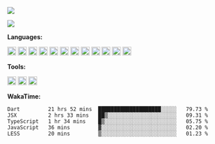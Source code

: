 <!--
**virzs/virzs** is a ✨ _special_ ✨ repository because its `README.md` (this file) appears on your GitHub profile.

Here are some ideas to get you started:

- 🔭 I’m currently working on ...
- 🌱 I’m currently learning ...
- 👯 I’m looking to collaborate on ...
- 🤔 I’m looking for help with ...
- 💬 Ask me about ...
- 📫 How to reach me: ...
- 😄 Pronouns: ...
- ⚡ Fun fact: ...
-->
![](https://github-readme-stats.vercel.app/api?username=virzs&show_icons=true)

![](https://github-readme-stats.vercel.app/api/wakatime?username=virzs)

**Languages:**

<code><img height="20" src="https://simpleicons.org/icons/vue-dot-js.svg" alt="vuejs"></code>
<code><img height="20" src="https://simpleicons.org/icons/react.svg" alt="react"></code>
<code><img height="20" src="https://simpleicons.org/icons/javascript.svg" alt="javascript"></code>
<code><img height="20" src="https://simpleicons.org/icons/typescript.svg" alt="typescript"></code>
<code><img height="20" src="https://simpleicons.org/icons/json.svg" alt="json"></code>
<code><img height="20" src="https://simpleicons.org/icons/dart.svg" alt="dart"></code>
<code><img height="20" src="https://simpleicons.org/icons/flutter.svg" alt="flutter"></code>
<code><img height="20" src="https://simpleicons.org/icons/markdown.svg" alt="markdown"></code>
<code><img height="20" src="https://simpleicons.org/icons/node-dot-js.svg" alt="nodejs"></code>
<code><img height="20" src="https://simpleicons.org/icons/nestjs.svg" alt="nestjs"></code>
<code><img height="20" src="https://simpleicons.org/icons/mysql.svg" alt="mysql"></code>
<code><img height="20" src="https://simpleicons.org/icons/mongodb.svg" alt="mongodb"></code>

**Tools:**

<code><img height="20" src="https://simpleicons.org/icons/visualstudiocode.svg" alt="vs code"></code>
<code><img height="20" src="https://simpleicons.org/icons/webstorm.svg" alt="webstorm"></code>
<code><img height="20" src="https://simpleicons.org/icons/androidstudio.svg" alt="android studio"></code>

**WakaTime:**

  <!--START_SECTION:waka-->
```text
Dart         21 hrs 52 mins  ████████████████████░░░░░   79.73 % 
JSX          2 hrs 33 mins   ██▒░░░░░░░░░░░░░░░░░░░░░░   09.31 % 
TypeScript   1 hr 34 mins    █▒░░░░░░░░░░░░░░░░░░░░░░░   05.75 % 
JavaScript   36 mins         ▓░░░░░░░░░░░░░░░░░░░░░░░░   02.20 % 
LESS         20 mins         ▒░░░░░░░░░░░░░░░░░░░░░░░░   01.23 % 
```
<!--END_SECTION:waka-->
